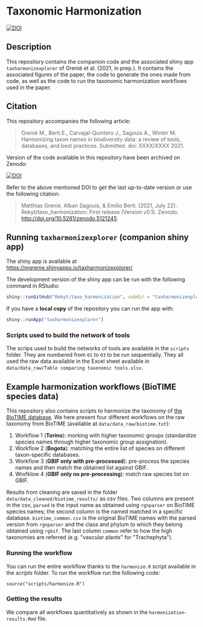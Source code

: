 # Taxonomic Harmonization

<!--Badges: starts-->
[![DOI](https://zenodo.org/badge/DOI/10.5281/zenodo.5121244.svg)](https://doi.org/10.5281/zenodo.5121244)
<!--Badges: end-->


## Description

This repository contains the companion code and the associated shiny app `taxharmonizexplorer` of Grenié et al. (2021, in prep.). It contains the associated figures of the paper, the code to generate the ones made from code, as well as the code to run the taxonomic harmonization workflows used in the paper.

## Citation

This repository accompanies the following article:

> Grenié M., Berti E., Carvajal-Quintero J., Sagouis A., Winter M. Harmonizing taxon names in biodiversity data: a review of tools, databases, and best practices. Submitted. doi: XXXX/XXXX 2021.

Version of the code available in this repository have been archived on Zenodo: 

[![DOI](https://zenodo.org/badge/DOI/10.5281/zenodo.5121244.svg)](https://doi.org/10.5281/zenodo.5121244)

Refer to the above mentioned DOI to get the last up-to-date version or use the following citation:

> Matthias Grenié, Alban Sagouis, & Emilio Berti. (2021, July 22). Rekyt/taxo_harmonization: First release (Version v0.1). Zenodo. http://doi.org/10.5281/zenodo.5121245.

## Running `taxharmonizexplorer` (companion shiny app)

The shiny app is available at https://mgrenie.shinyapps.io/taxharmonizexplorer/

The development version of the shiny app can be run with the following command in RStudio:

```r
shiny::runGitHub("Rekyt/taxo_harmonization", subdir = "taxharmonizexplorer")
```

If you have a **local copy** of the repository you can run the app with:

```r
shiny::runApp("taxharmonizexplorer")
```

### Scripts used to build the network of tools

The scrips used to build the networks of tools are available in the `scripts` folder. They are numbered from `01` to `03` to be run sequentially. They all used the raw data available in the Excel sheet available in `data/data_raw/Table comparing taxonomic tools.xlsx`.


## Example harmonization workflows (BioTIME species data)

This repository also contains scripts to harmonize the taxonomy of [the BioTIME database](https://biotime.st-andrews.ac.uk/). We here present four different workflows on the raw taxonomy from BioTIME (available at `data/data_raw/biotime.txt`):

1. Workflow 1 (**Torino**): morking with higher taxonomic groups (standardize species names through higher taxonomic group assignation).
1. Workflow 2 (**Bogota**): matching the entire list of species on different taxon-specific databases.
1. Workflow 3 (**GBIF only with pre-processed**): pre-process the species names and then match the obtained list against GBIF.
1. Wrofklow 4 (**GBIF only no pre-processing**): match raw species list on GBIF.

Results from cleaning are saved in the folder `data/data_cleaned/biotime_results/` as csv files. Two columns are present in the csv, `parsed` is the input name as obtained using `rgnparser` on BioTIME species names; the second column is the named matched in a specific database.
`biotime_common.csv` is the original BioTIME names with the parsed version from `rgnparser` and the class and phylum to which they belong obtained using `rgbif`. The last column `common` refer to how the high taxonomies are referred (e.g. "vascular plants" for "Trachephyta").


### Running the workflow

You can run the entire workflow thanks to the `harmonize.R` script available in the *scripts* folder.
To run the workflow run the following code:

```{r}
source("scripts/harmonize.R")
```

### Getting the results

We compare all workflows quantitatively as shown in the `harmonization-results.Rmd` file.
